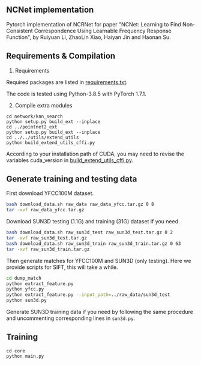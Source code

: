 ## NCNet implementation

Pytorch implementation of NCRNet for paper "NCNet: Learning to Find Non-Consistent Correspondence Using Learnable Frequency Response Function", by Ruiyuan Li, ZhaoLin Xiao, Haiyan Jin and Haonan Su.

## Requirements & Compilation

1. Requirements

Required packages are listed in [requirements.txt](requirements.txt). 

The code is tested using Python-3.8.5 with PyTorch 1.7.1.

2. Compile extra modules

```shell script
cd network/knn_search
python setup.py build_ext --inplace
cd ../pointnet2_ext
python setup.py build_ext --inplace
cd ../../utils/extend_utils
python build_extend_utils_cffi.py
```
According to your installation path of CUDA, you may need to revise the variables cuda_version in [build_extend_utils_cffi.py](utils/extend_utils/build_extend_utils_cffi.py).

## Generate training and testing data

First download YFCC100M dataset.
```bash
bash download_data.sh raw_data raw_data_yfcc.tar.gz 0 8
tar -xvf raw_data_yfcc.tar.gz
```

Download SUN3D testing (1.1G) and training (31G) dataset if you need.
```bash
bash download_data.sh raw_sun3d_test raw_sun3d_test.tar.gz 0 2
tar -xvf raw_sun3d_test.tar.gz
bash download_data.sh raw_sun3d_train raw_sun3d_train.tar.gz 0 63
tar -xvf raw_sun3d_train.tar.gz
```

Then generate matches for YFCC100M and SUN3D (only testing). Here we provide scripts for SIFT, this will take a while.
```bash
cd dump_match
python extract_feature.py
python yfcc.py
python extract_feature.py --input_path=../raw_data/sun3d_test
python sun3d.py
```
Generate SUN3D training data if you need by following the same procedure and uncommenting corresponding lines in `sun3d.py`.

## Training
```shell script
cd core
python main.py
```
